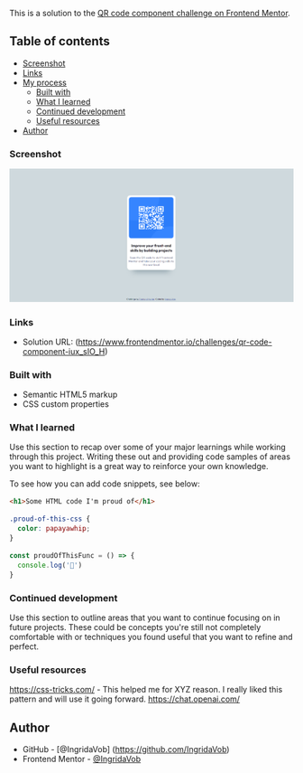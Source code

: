 

This is a solution to the [QR code component challenge on Frontend Mentor](https://www.frontendmentor.io/challenges/qr-code-component-iux_sIO_H).
## Table of contents

  - [Screenshot](#screenshot)
  - [Links](#links)
- [My process](#my-process)
  - [Built with](#built-with)
  - [What I learned](#what-i-learned)
  - [Continued development](#continued-development)
  - [Useful resources](#useful-resources)
- [Author](#author)


### Screenshot

![Screenshot](/screenshots/screenshotQRcode.png)


### Links

- Solution URL: (https://www.frontendmentor.io/challenges/qr-code-component-iux_sIO_H)

### Built with

- Semantic HTML5 markup
- CSS custom properties

### What I learned

Use this section to recap over some of your major learnings while working through this project. Writing these out and providing code samples of areas you want to highlight is a great way to reinforce your own knowledge.

To see how you can add code snippets, see below:

```html
<h1>Some HTML code I'm proud of</h1>
```
```css
.proud-of-this-css {
  color: papayawhip;
}
```
```js
const proudOfThisFunc = () => {
  console.log('🎉')
}
```



### Continued development

Use this section to outline areas that you want to continue focusing on in future projects. These could be concepts you're still not completely comfortable with or techniques you found useful that you want to refine and perfect.


### Useful resources

https://css-tricks.com/ - This helped me for XYZ reason. I really liked this pattern and will use it going forward.
https://chat.openai.com/


## Author

- GitHub - [@IngridaVob] (https://github.com/IngridaVob)
- Frontend Mentor - [@IngridaVob](https://www.frontendmentor.io/profile/IngridaVob)

